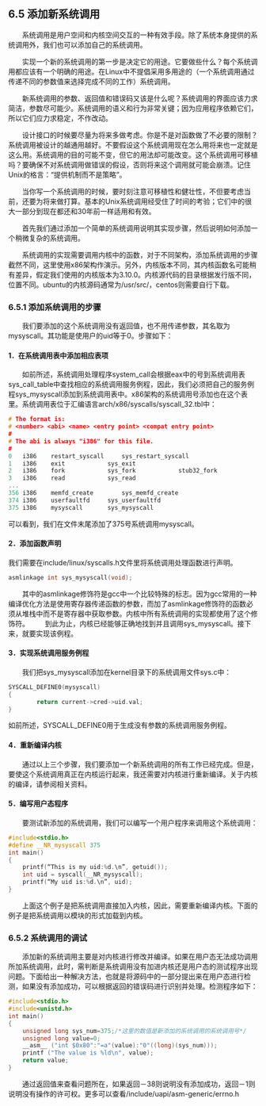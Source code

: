 ## 6.5 添加新系统调用

&emsp;&emsp;系统调用是用户空间和内核空间交互的一种有效手段。除了系统本身提供的系统调用外，我们也可以添加自己的系统调用。

&emsp;&emsp;实现一个新的系统调用的第一步是决定它的用途。它要做些什么？每个系统调用都应该有一个明确的用途。在Linux中不提倡采用多用途的（一个系统调用通过传递不同的参数值来选择完成不同的工作）系统调用。

&emsp;&emsp;新系统调用的参数、返回值和错误码又该是什么呢？系统调用的界面应该力求简洁，参数尽可能少。系统调用的语义和行为非常关键；因为应用程序依赖它们，所以它们应力求稳定，不作改动。

&emsp;&emsp;设计接口的时候要尽量为将来多做考虑。你是不是对函数做了不必要的限制？系统调用被设计的越通用越好。不要假设这个系统调用现在怎么用将来也一定就是这么用。系统调用的目的可能不变，但它的用法却可能改变。这个系统调用可移植吗？要确保不对系统调用做错误的假设，否则将来这个调用就可能会崩溃。记住Unix的格言：“提供机制而不是策略”。

&emsp;&emsp;当你写一个系统调用的时候，要时刻注意可移植性和健壮性，不但要考虑当前，还要为将来做打算。基本的Unix系统调用经受住了时间的考验；它们中的很大一部分到现在都还和30年前一样适用和有效。

&emsp;&emsp;首先我们通过添加一个简单的系统调用说明其实现步骤，然后说明如何添加一个稍微复杂的系统调用。

&emsp;&emsp;系统调用的实现需要调用内核中的函数，对于不同架构，添加系统调用的步骤截然不同，这里使用x86架构作演示。另外，内核版本不同，其内核函数名可能稍有差异，假定我们使用的内核版本为3.10.0。内核源代码的目录根据发行版不同，位置不同。ubuntu的内核源码通常为/usr/src/，centos则需要自行下载。

### 6.5.1 添加系统调用的步骤

&emsp;&emsp;我们要添加的这个系统调用没有返回值，也不用传递参数，其名取为mysyscall。其功能是使用户的uid等于0。步骤如下：

#### 1．在系统调用表中添加相应表项

&emsp;&emsp;如前所述，系统调用处理程序system_call会根据eax中的号到系统调用表sys_call_table中查找相应的系统调用服务例程，因此，我们必须把自己的服务例程sys_mysyscall添加到系统调用表中。x86架构的系统调用号添加也在这个表里。系统调用表位于汇编语言arch/x86/syscalls/syscall_32.tbl中：
```c
# The format is:
# <number> <abi> <name> <entry point> <compat entry point>
#
# The abi is always "i386" for this file.
#
0	i386	restart_syscall		sys_restart_syscall
1	i386	exit			sys_exit
2	i386	fork			sys_fork			stub32_fork
3	i386	read			sys_read
...
356	i386	memfd_create		sys_memfd_create
374	i386	userfaultfd		sys_userfaultfd
375	i386	mysyscall		sys_mysyscall
```
可以看到，我们在文件末尾添加了375号系统调用mysyscall。

#### 2．添加函数声明

我们需要在include/linux/syscalls.h文件里将系统调用处理函数进行声明。
```c
asmlinkage int sys_mysyscall(void);
```
&emsp;&emsp;其中的asmlinkage修饰符是gcc中一个比较特殊的标志。因为gcc常用的一种编译优化方法是使用寄存器传递函数的参数，而加了asmlinkage修饰符的函数必须从堆栈中而不是寄存器中获取参数。内核中所有系统调用的实现都使用了这个修饰符。
&emsp;&emsp;到此为止，内核已经能够正确地找到并且调用sys_mysyscall。接下来，就要实现该例程。

#### 3．实现系统调用服务例程

&emsp;&emsp;我们把sys_mysyscall添加在kernel目录下的系统调用文件sys.c中：

```c
SYSCALL_DEFINE0(mysyscall)
{
		return current->cred->uid.val;
}
```
如前所述，SYSCALL_DEFINE0用于生成没有参数的系统调用服务例程。

#### 4．重新编译内核

&emsp;&emsp;通过以上三个步骤，我们要添加一个新系统调用的所有工作已经完成。但是，要使这个系统调用真正在内核运行起来，我还需要对内核进行重新编译。关于内核的编译，请参阅相关资料。

#### 5．编写用户态程序

&emsp;&emsp;要测试新添加的系统调用，我们可以编写一个用户程序来调用这个系统调用：

```c
#include<stdio.h>
#define __NR_mysyscall 375
int main()
{
	printf(“This is my uid:%d.\n”, getuid());
	int uid = syscall(__NR_mysyscall);
	printf(“My uid is:%d.\n”, uid);
}
```

&emsp;&emsp;上面这个例子是把系统调用直接加入内核，因此，需要重新编译内核。下面的例子是把系统调用以模块的形式加载到内核。

### 6.5.2 系统调用的调试

&emsp;&emsp;添加新的系统调用主要是对内核进行修改并编译。如果在用户态无法成功调用所加系统调用，此时，需判断是系统调用没有加进内核还是用户态的测试程序出现问题。下面给出一种解决方法，也就是将源码中的一部分提出来在用户态进行检测，如果没有添加成功，可以根据返回的错误码进行识别并处理。检测程序如下：

```c
#include<stdio.h>
#include<unistd.h>
int main()
{
	unsigned long sys_num=375;/*这里的数值是新添加的系统调用的系统调用号*/
	unsigned long value=0;
	__asm__ ("int $0x80":"=a"(value):"0"((long)(sys_num)));
	printf ("The value is %ld\n", value);
	return value;
}
```

&emsp;&emsp;通过返回值来查看问题所在，如果返回－38则说明没有添加成功，返回－1则说明没有操作的许可权。更多可以查看/include/uapi/asm-generic/errno.h
